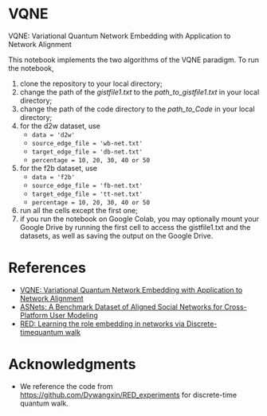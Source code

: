 # VQNE
VQNE: Variational Quantum Network Embedding with Application to Network Alignment

This notebook implements the two algorithms of the VQNE paradigm.
To run the notebook,
1. clone the repository to your local directory;
2. change the path of the _gistfile1.txt_ to the _path_to_gistfile1.txt_ in your local directory;
3. change the path of the code directory to the _path_to_Code_ in your local directory;
4. for the d2w dataset, use
    - `data = 'd2w'`
    - `source_edge_file = 'wb-net.txt'`
    - `target_edge_file = 'db-net.txt'`
    - `percentage = 10, 20, 30, 40 or 50`
5. for the f2b dataset, use
    - `data = 'f2b'`
    - `source_edge_file = 'fb-net.txt'`
    - `target_edge_file = 'tt-net.txt'`
    - `percentage = 10, 20, 30, 40 or 50`
6. run all the cells except the first one;
7. if you run the notebook on Google Colab, you may optionally mount your Google Drive by running the first cell to access the gistfile1.txt and the datasets, as well as saving the output on the Google Drive.

# References
- [VQNE: Variational Quantum Network Embedding with Application to Network Alignment](https://dl.acm.org/doi/10.1145/3580305.3599542)
- [ASNets: A Benchmark Dataset of Aligned Social Networks for Cross-Platform User Modeling](https://dl.acm.org/doi/10.1145/2983323.2983864)
- [RED: Learning the role embedding in networks via Discrete-timequantum walk](https://link.springer.com/article/10.1007/s10489-021-02342-1)

# Acknowledgments
- We reference the code from https://github.com/Dywangxin/RED_experiments for discrete-time quantum walk.
